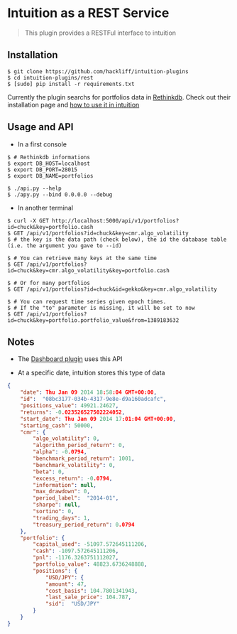 Intuition as a REST Service
===========================

> This plugin provides a RESTFul interface to intuition


Installation
------------

```console
$ git clone https://github.com/hackliff/intuition-plugins
$ cd intuition-plugins/rest
$ [sudo] pip install -r requirements.txt
```

Currently the plugin searchs for portfolios data in [Rethinkdb](rethinkdb.com).
Check out their installation page and [how to use it in
intuition](https://github.com/hackliff/insights/blob/master/insights/plugins/database.py)


Usage and API
-------------

* In a first console

```console
$ # Rethinkdb informations
$ export DB_HOST=localhost
$ export DB_PORT=28015
$ export DB_NAME=portfolios

$ ./api.py --help
$ ./apy.py --bind 0.0.0.0 --debug
```

* In another terminal

```console
$ curl -X GET http://localhost:5000/api/v1/portfolios?id=chuck&key=portfolio.cash
$ GET /api/v1/portfolios?id=chuck&key=cmr.algo_volatility
$ # the key is the data path (check below), the id the database table (i.e. the argument you gave to --id)

$ # You can retrieve many keys at the same time
$ GET /api/v1/portfolios?id=chuck&key=cmr.algo_volatility&key=portfolio.cash

$ # Or for many portfolios
$ GET /api/v1/portfolios?id=chuck&id=gekko&key=cmr.algo_volatility

$ # You can request time series given epoch times.
$ # If the "to" parameter is missing, it will be set to now
$ GET /api/v1/portfolios?id=chuck&key=portfolio.portfolio_value&from=1389183632
```

Notes
-----

* The [Dashboard plugin](https://github.com/hackliff/intuition-plugins/blob/master/dashboard/readme.md)
uses this API

* At a specific date, intuition stores this type of data

```json
{
    "date": Thu Jan 09 2014 18:58:04 GMT+00:00,
    "id":  "08bc3177-034b-4317-9e8e-d9a160adcafc",
    "positions_value": 49921.24627,
    "returns": -0.023526527502224052,
    "start_date": Thu Jan 09 2014 17:01:04 GMT+00:00,
    "starting_cash": 50000,
    "cmr": {
        "algo_volatility": 0,
        "algorithm_period_return": 0,
        "alpha": -0.0794,
        "benchmark_period_return": 1001,
        "benchmark_volatility": 0,
        "beta": 0,
        "excess_return": -0.0794,
        "information": null,
        "max_drawdown": 0,
        "period_label":  "2014-01",
        "sharpe": null,
        "sortino": 0,
        "trading_days": 1,
        "treasury_period_return": 0.0794
    },
    "portfolio": {
        "capital_used": -51097.572645111206,
        "cash": -1097.572645111206,
        "pnl": -1176.3263751112027,
        "portfolio_value": 48823.6736248888,
        "positions": {
            "USD/JPY": {
            "amount": 47,
            "cost_basis": 104.7801341943,
            "last_sale_price": 104.787,
            "sid":  "USD/JPY"
        }
    }
}
```
